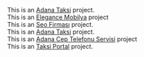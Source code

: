 This is an <a href="http://adana-taksi.kiraliksite.com">Adana Taksi</a> project.<br>
This is an <a href="https://elegancemobilya.com">Elegance Mobilya</a> project<br>
This is an <a href="https://kuvarsreklam.com.tr">Seo Firması</a> project.<br>
This is an <a href="https://taksiportal.com/adana-taksi">Adana Taksi</a> project.<br>
This is an <a href="http://ceptelefonu.adanasektorel.com">Adana Cep Telefonu Servisi</a> project<br>
This is an <a href="https://taksiportal.com">Taksi Portal</a> project.
